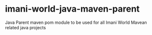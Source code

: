 # imani-world-java-maven-parent
Java Parent maven pom module to be used for all Imani World Mavean related java projects
